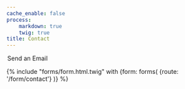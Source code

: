 ```yaml
---
cache_enable: false
process:
    markdown: true
    twig: true
title: Contact
---
```


<legend>Send an Email</legend>

{% include "forms/form.html.twig" with {form: forms( {route: '/form/contact'} )} %}